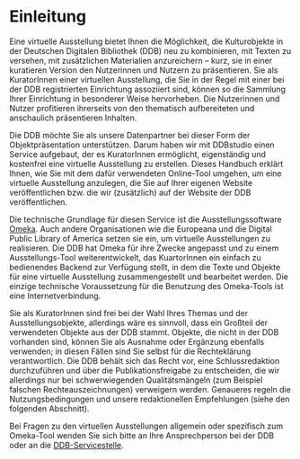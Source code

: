 # Einleitung

Eine virtuelle Ausstellung bietet Ihnen die Möglichkeit, die Kulturobjekte in der Deutschen Digitalen Bibliothek (DDB) neu zu kombinieren, mit Texten zu versehen, mit zusätzlichen Materialien anzureichern – kurz, sie in einer kuratieren Version den Nutzerinnen und Nutzern zu präsentieren. Sie als KuratorInnen einer virtuellen Ausstellung, die Sie in der Regel mit einer bei der DDB registrierten Einrichtung assoziiert sind, können so die Sammlung Ihrer Einrichtung in besonderer Weise hervorheben. Die Nutzerinnen und Nutzer profitieren ihrerseits von den thematisch aufbereiteten und anschaulich präsentieren Inhalten.

Die DDB möchte Sie als unsere Datenpartner bei dieser Form der Objektpräsentation unterstützen. Darum haben wir mit DDBstudio einen Service aufgebaut, der es KuratorInnen ermöglicht, eigenständig und kostenfrei eine virtuelle Ausstellung zu erstellen. Dieses Handbuch erklärt Ihnen, wie Sie mit dem dafür verwendeten Online-Tool umgehen, um eine virtuelle Ausstellung anzulegen, die Sie auf Ihrer eigenen Website veröffentlichen bzw. die wir (zusätzlich) auf der Website der DDB veröffentlichen.

Die technische Grundlage für diesen Service ist die Ausstellungssoftware [Omeka](https://omeka.org/). Auch andere Organisationen wie die Europeana und die Digital Public Library of America setzen sie ein, um virtuelle Ausstellungen zu realisieren. Die DDB hat Omeka für ihre Zwecke angepasst und zu einem Ausstellungs-Tool weiterentwickelt, das KuartorInnen ein einfach zu bedienendes Backend zur Verfügung stellt, in dem die Texte und Objekte für eine virtuelle Ausstellung zusammengestellt und bearbeitet werden. Die einzige technische Voraussetzung für die Benutzung des Omeka-Tools ist eine Internetverbindung.

Sie als KuratorInnen sind frei bei der Wahl Ihres Themas und der Ausstellungsobjekte, allerdings wäre es sinnvoll, dass ein Großteil der verwendeten Objekte  aus der DDB stammt. Objekte, die nicht in der DDB vorhanden sind, können Sie als Ausnahme oder Ergänzung ebenfalls verwenden; in diesen Fällen sind Sie selbst für die Rechteklärung verantwortlich. Die DDB behält sich das Recht vor, eine Schlussredaktion durchzuführen und über die Publikationsfreigabe zu entscheiden, die wir allerdings nur bei schwerwiegenden Qualitätsmängeln (zum Beispiel falschen Rechteauszeichnungen) verweigern werden. Genaueres regeln die Nutzungsbedingungen  und unsere redaktionellen Empfehlungen (siehe den folgenden Abschnitt).

Bei Fragen zu den virtuellen Ausstellungen allgemein oder spezifisch zum Omeka-Tool wenden Sie sich bitte an Ihre Ansprechperson bei der DDB oder an die [DDB-Servicestelle](mailto:service@deutsche-digitale-bibliothek.de).

